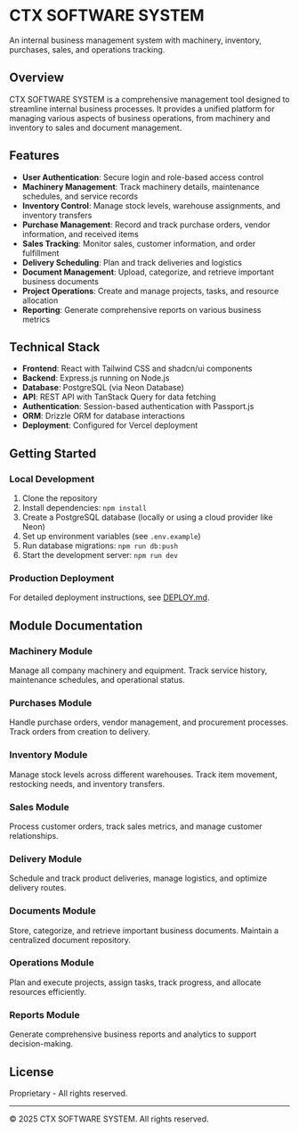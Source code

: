 # CTX SOFTWARE SYSTEM

An internal business management system with machinery, inventory, purchases, sales, and operations tracking.

## Overview

CTX SOFTWARE SYSTEM is a comprehensive management tool designed to streamline internal business processes. It provides a unified platform for managing various aspects of business operations, from machinery and inventory to sales and document management.

## Features

- **User Authentication**: Secure login and role-based access control
- **Machinery Management**: Track machinery details, maintenance schedules, and service records
- **Inventory Control**: Manage stock levels, warehouse assignments, and inventory transfers
- **Purchase Management**: Record and track purchase orders, vendor information, and received items
- **Sales Tracking**: Monitor sales, customer information, and order fulfillment
- **Delivery Scheduling**: Plan and track deliveries and logistics
- **Document Management**: Upload, categorize, and retrieve important business documents
- **Project Operations**: Create and manage projects, tasks, and resource allocation
- **Reporting**: Generate comprehensive reports on various business metrics

## Technical Stack

- **Frontend**: React with Tailwind CSS and shadcn/ui components
- **Backend**: Express.js running on Node.js
- **Database**: PostgreSQL (via Neon Database)
- **API**: REST API with TanStack Query for data fetching
- **Authentication**: Session-based authentication with Passport.js
- **ORM**: Drizzle ORM for database interactions
- **Deployment**: Configured for Vercel deployment

## Getting Started

### Local Development

1. Clone the repository
2. Install dependencies: `npm install`
3. Create a PostgreSQL database (locally or using a cloud provider like Neon)
4. Set up environment variables (see `.env.example`)
5. Run database migrations: `npm run db:push`
6. Start the development server: `npm run dev`

### Production Deployment

For detailed deployment instructions, see [DEPLOY.md](./DEPLOY.md).

## Module Documentation

### Machinery Module
Manage all company machinery and equipment. Track service history, maintenance schedules, and operational status.

### Purchases Module
Handle purchase orders, vendor management, and procurement processes. Track orders from creation to delivery.

### Inventory Module
Manage stock levels across different warehouses. Track item movement, restocking needs, and inventory transfers.

### Sales Module
Process customer orders, track sales metrics, and manage customer relationships.

### Delivery Module
Schedule and track product deliveries, manage logistics, and optimize delivery routes.

### Documents Module
Store, categorize, and retrieve important business documents. Maintain a centralized document repository.

### Operations Module
Plan and execute projects, assign tasks, track progress, and allocate resources efficiently.

### Reports Module
Generate comprehensive business reports and analytics to support decision-making.

## License

Proprietary - All rights reserved.

---

© 2025 CTX SOFTWARE SYSTEM. All rights reserved.